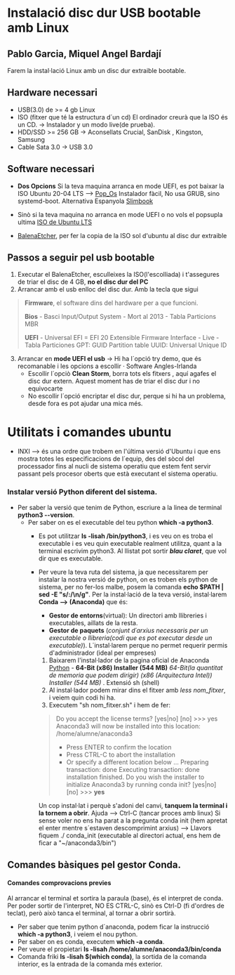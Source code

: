# Instalació disc dur USB bootable amb Linux
## Pablo Garcia, Miquel Angel Bardají

Farem la instal·lació Linux amb un disc dur extraible bootable.

## Hardware necessari
 - USB(3.0) de >= 4 gb Linux
 - ISO  (fitxer que té la estructura d´un cd) El ordinador creurà que la ISO és  un CD. → Instalador y un modo live(de prueba). 
 - HDD/SSD >= 256 GB → Aconsellats Crucial, SanDisk , Kingston, Samsung
 - Cable Sata 3.0 → USB 3.0

## Software necessari
 - **Dos Opcions** Si la teva maquina arranca en mode UEFI, es pot baixar la ISO  Ubuntu 20-04 LTS --> [Pop_Os](https://pop.system76.com/)   Instalador fàcil, No usa GRUB, sino systemd-boot. Alternativa Espanyola [Slimbook](https://slimbook.es/)
  - Sinò si la teva maquina no arranca en mode UEFI o no vols el popsupla ultima  [ISO de Ubuntu LTS ](https://ubuntu.com/download/desktop) 

 - [BalenaEtcher](https://www.balena.io/etcher/), per fer la copia de la ISO sol d'ubuntu al disc dur extraible

## Passos a seguir pel usb bootable

 1. Executar el BalenaEtcher, esculleixes la ISO(l'escolliada) i t'assegures de triar el disc de 4 GB, **no el disc dur del PC**
 2. Arrancar amb el usb enlloc del disc dur. Amb la tecla que sigui
> **Firmware**, el software dins del hardware per a que funcioni.
>
> **Bios** - Basci Input/Output System - Mort al 2013 - Tabla Particions MBR
>
> **UEFI** - Universal EFI = EFI 20 Extensible Firmware Interface - Live - 
>  Tabla Particiones GPT: GUID Partition table
> UUID: Universal Unique ID
 3. Arrancar en **mode UEFI el usb** → Hi ha l´opció try demo, que és recomanable i les opcions a escollir 
    · Software  Angles-Irlanda
    - Escollir l´opciò **Clean Storm**, borra tots els fitxers , aquí agafes el disc dur extern. Aquest moment has de triar el disc dur i no equivocarte
    - No escollir l´opció encriptar el disc dur, perque si hi ha un problema, desde fora es pot ajudar una mica més.

# Utilitats i comandes ubuntu

- INXI --> és una ordre que trobem en l'última versió d'Ubuntu i que ens mostra totes les especificacions de l´equip, des del sòcol del processador fins al nucli de sistema operatiu que estem fent servir passant pels procesor oberts que està executant el sistema operatiu.

### Instalar versió Python diferent del sistema.
- Per saber la versió que tenim de Python,  escriure a la linea de terminal **python3 --version**.
   -  Per saber on es el executable del teu python **which -a python3**. 
      - Es pot utilitzar **ls -lisah /bin/python3**, i es veu on es troba el executable i es veu quin executable realment utilitza, quant a la terminal escrivim python3. Al llistat pot sortir ***blau claret***, que vol dir que es executable.
	  
	  - Per veure la teva ruta del sistema, ja que necessitarem per instalar la nostra versió de python,  on es troben els python de sistema, per no fer-los malbe, posem la comanda **echo $PATH | sed -E "s/:/\n/g"**.
	  Per la instal·lació de la teva versió, instal·larem **Conda --> (Anaconda)** que és:
	      - **Gestor de entorns**(virtual): Un directori amb llibreries i executables, aillats de la resta.
		  - **Gestor de paquets** (*conjunt d´arxius necessaris per un executable o llibreria(codi que es pot executar desde un executable)*). 
		  L´instal·larem perque no permet requerir permis d'administrador (ideal per empreses)
		1.  Baixarem l'instal·lador de la pagina oficial de Anaconda [Python](https://www.anaconda.com/products/individual "Python") - **64-Bit (x86) Installer (544 MB)** *64-Bit(la quantitat de memoria que podem dirigir) (x86 *(Arquitectura Intel)*) Installer (544 MB)* .  Extensió sh (shell)
		2. Al instal·lador podem mirar dins el fitxer amb *less nom_fitxer*, i veiem quin codi hi ha.
		3. Executem "sh nom_fitxer.sh" i hem de fer: 
		> Do you accept the license terms? [yes|no]
		>[no] >>> yes
		>Anaconda3 will now be installed into this location:
		>/home/alumne/anaconda3
		>
		>  - Press ENTER to confirm the location
		>  - Press CTRL-C to abort the installation
		>  - Or specify a different location below
		> ...
		>Preparing transaction: done
		>Executing transaction: done
		>installation finished.
		>Do you wish the installer to initialize Anaconda3
		>by running conda init? [yes|no]
		>[no] >>> **yes**
		
		Un cop instal·lat i perquè s'adoni del canvi, **tanquem la terminal i la tornem a obrir**.
		 Ajuda --> Ctrl-C (tancar proces amb linux)
		 	Si sense voler no ens ha parat a la pregunta conda init (hem apretat el enter mentre s´estaven descomprimint arxius) --> Llavors fiquem ./ conda_init (executable al directori actual, ens hem de ficar a "~/anaconda3/bin")
			
## Comandes bàsiques pel gestor Conda.

#### Comandes comprovacions previes
Al arrancar el terminal et sortira la paraula (base), és el interpret de conda.
Per poder sortir de l'interpret, NO ES CTRL-C, sinò es Ctrl-D (fi d'ordres de teclat), però això tanca el terminal, al tornar a obrir sortirà.
- Per saber que tenim python d´anaconda, podem ficar la instrucció **which -a python3**, i veiem el nou python.
- Per saber on es conda, executem **which -a conda**.
- Per veure el propietari **ls -lisah /home/alumne/anaconda3/bin/conda**
- Comanda friki **ls -lisah $(which conda)**, la sortida de la comanda interior, es la entrada de la comanda més exterior.